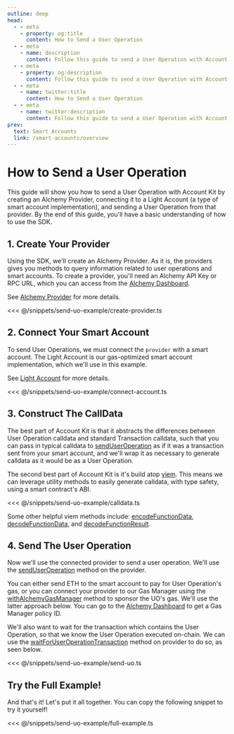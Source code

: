 ```yaml
---
outline: deep
head:
  - - meta
    - property: og:title
      content: How to Send a User Operation
  - - meta
    - name: description
      content: Follow this guide to send a User Operation with Account Kit, a vertically integrated stack for building apps that support ERC-4337.
  - - meta
    - property: og:description
      content: Follow this guide to send a User Operation with Account Kit, a vertically integrated stack for building apps that support ERC-4337.
  - - meta
    - name: twitter:title
      content: How to Send a User Operation
  - - meta
    - name: twitter:description
      content: Follow this guide to send a User Operation with Account Kit, a vertically integrated stack for building apps that support ERC-4337.
prev:
  text: Smart Accounts
  link: /smart-accounts/overview
---
```


# How to Send a User Operation

This guide will show you how to send a User Operation with Account Kit by creating an Alchemy Provider, connecting it to a Light Account (a type of smart account implementation), and sending a User Operation from that provider. By the end of this guide, you'll have a basic understanding of how to use the SDK.

## 1. Create Your Provider

Using the SDK, we'll create an Alchemy Provider. As it is, the providers gives you methods to query information related to user operations and smart accounts. To create a provider, you'll need an Alchemy API Key or RPC URL, which you can access from the [Alchemy Dashboard](https://dashboard.alchemy.com).

See [Alchemy Provider](/packages/aa-alchemy/provider/introduction.md) for more details.

<<< @/snippets/send-uo-example/create-provider.ts

## 2. Connect Your Smart Account

To send User Operations, we must connect the `provider` with a smart account. The Light Account is our gas-optimized smart account implementation, which we'll use in this example.

See [Light Account](/packages/aa-accounts/light-account/introduction.md) for more details.

<<< @/snippets/send-uo-example/connect-account.ts

## 3. Construct The CallData

The best part of Account Kit is that it abstracts the differences between User Operation calldata and standard Transaction calldata, such that you can pass in typical calldata to [sendUserOperation](/packages/aa-core/provider/waitForUserOperationTransaction.md) as if it was a transaction sent from your smart account, and we'll wrap it as necessary to generate calldata as it would be as a User Operation.

The second best part of Account Kit is it's build atop [viem](https://viem.sh/). This means we can leverage utility methods to easily generate calldata, with type safety, using a smart contract's ABI.

<<< @/snippets/send-uo-example/calldata.ts

Some other helpful viem methods include: [encodeFunctionData](https://viem.sh/docs/contract/encodeFunctionData.html), [decodeFunctionData](https://viem.sh/docs/contract/decodeFunctionData.html), and [decodeFunctionResult](https://viem.sh/docs/contract/decodeFunctionResult.html).

## 4. Send The User Operation

Now we'll use the connected provider to send a user operation. We'll use the [sendUserOperation](/packages/aa-core/provider/sendUserOperation.md) method on the provider.

You can either send ETH to the smart account to pay for User Operation's gas, or you can connect your provider to our Gas Manager using the [withAlchemyGasManager](/packages/aa-alchemy/provider/withAlchemyGasManager.md) method to sponsor the UO's gas. We'll use the latter approach below. You can go to the [Alchemy Dashboard](https://dashboard.alchemy.com/gas-manager) to get a Gas Manager policy ID.

We'll also want to wait for the transaction which contains the User Operation, so that we know the User Operation executed on-chain. We can use the [waitForUserOperationTransaction](/packages/aa-core/provider/waitForUserOperationTransaction.md) method on provider to do so, as seen below.

<<< @/snippets/send-uo-example/send-uo.ts

## Try the Full Example!

And that's it! Let's put it all together. You can copy the following snippet to try it yourself!

<<< @/snippets/send-uo-example/full-example.ts

